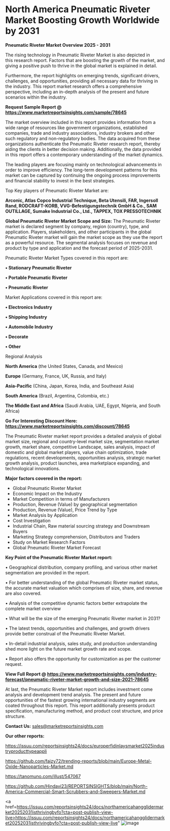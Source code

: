 # North America Pneumatic Riveter Market Boosting Growth Worldwide by 2031

<Strong> Pneumatic Riveter Market Overview 2025 - 2031</strong>

The rising technology in Pneumatic Riveter Market is also depicted in this research report. Factors that are boosting the growth of the market, and giving a positive push to thrive in the global market is explained in detail.

Furthermore, the report highlights on emerging trends, significant drivers, challenges, and opportunities, providing all necessary data for thriving in the industry. This report market research offers a comprehensive perspective, including an in-depth analysis of the present and future scenarios within the industry.

<strong>Request Sample Report @ <a href=https://www.marketreportsinsights.com/sample/78645>https://www.marketreportsinsights.com/sample/78645</a></strong>

The market overview included in this report provides information from a wide range of resources like government organizations, established companies, trade and industry associations, industry brokers and other such regulatory and non-regulatory bodies. The data acquired from these organizations authenticate the Pneumatic Riveter research report, thereby aiding the clients in better decision making. Additionally, the data provided in this report offers a contemporary understanding of the market dynamics.

The leading players are focusing mainly on technological advancements in order to improve efficiency. The long-term development patterns for this market can be captured by continuing the ongoing process improvements and financial stability to invest in the best strategies.

Top Key players of Pneumatic Riveter Market are:

<strong>Arconic, Atlas Copco Industrial Technique, Beta Utensili, FAR, Ingersoll Rand, RODCRAFT-KORB, VVG-Befestigungstechnik GmbH & Co., SAM OUTILLAGE, Sumake Industrial Co., Ltd., TAPPEX, TOX PRESSOTECHNIK</strong>

<strong><b>Global Pneumatic Riveter Market Scope and Size:</b></strong>
The Pneumatic Riveter market is declared segment by company, region (country), type, and application. Players, stakeholders, and other participants in the global Pneumatic Riveter market will gain the market scope as they use the report as a powerful resource. The segmental analysis focuses on revenue and product by type and application and the forecast period of 2025-2031.

Pneumatic Riveter Market Types covered in this report are:

<strong>• Stationary Pneumatic Riveter

• Portable Pneumatic Riveter

• Pneumatic Riveter</strong>

Market Applications covered in this report are:

<strong>• Electronics Industry

• Shipping Industry

• Automobile Industry

• Decorate

• Other</strong> 

Regional Analysis

<strong>North America</strong> (the United States, Canada, and Mexico)

<strong>Europe</strong> (Germany, France, UK, Russia, and Italy)

<strong>Asia-Pacific</strong> (China, Japan, Korea, India, and Southeast Asia)

<strong>South America</strong> (Brazil, Argentina, Colombia, etc.)

<strong>The Middle East and Africa</strong> (Saudi Arabia, UAE, Egypt, Nigeria, and South Africa)

<strong>Go For Interesting Discount Here: <a href=https://www.marketreportsinsights.com/discount/78645>https://www.marketreportsinsights.com/discount/78645</a></strong>

The Pneumatic Riveter market report provides a detailed analysis of global market size, regional and country-level market size, segmentation market growth, market share, competitive Landscape, sales analysis, impact of domestic and global market players, value chain optimization, trade regulations, recent developments, opportunities analysis, strategic market growth analysis, product launches, area marketplace expanding, and technological innovations.

<strong><b>Major factors covered in the report:</b></strong>
<ul>
  <li>Global Pneumatic Riveter Market </li>
  <li>Economic Impact on the Industry</li>
  <li>Market Competition in terms of Manufacturers</li>
  <li>Production, Revenue (Value) by geographical segmentation</li>
  <li>Production, Revenue (Value), Price Trend by Type</li>
  <li>Market Analysis by Application</li>
  <li>Cost Investigation</li>
  <li>Industrial Chain, Raw material sourcing strategy and Downstream Buyers</li>
  <li>Marketing Strategy comprehension, Distributors and Traders</li>
  <li>Study on Market Research Factors</li>
  <li>Global Pneumatic Riveter Market Forecast</li>
</ul>

<strong><b>Key Point of the Pneumatic Riveter Market report:</b></strong>

• Geographical distribution, company profiling, and various other market segmentation are provided in the report.

• For better understanding of the global Pneumatic Riveter market status, the accurate market valuation which comprises of size, share, and revenue are also covered.

• Analysis of the competitive dynamic factors better extrapolate the complete market overview

• What will be the size of the emerging Pneumatic Riveter market in 2031?

• The latest trends, opportunities and challenges, and growth drivers provide better construal of the Pneumatic Riveter Market.

• In-detail industrial analysis, sales study, and production understanding shed more light on the future market growth rate and scope.

• Report also offers the opportunity for customization as per the customer request.

<strong><b>View Full Report @ <a href=https://www.marketreportsinsights.com/industry-forecast/pneumatic-riveter-market-growth-and-size-2021-78645>https://www.marketreportsinsights.com/industry-forecast/pneumatic-riveter-market-growth-and-size-2021-78645</a></b></strong>


At last, the Pneumatic Riveter Market report includes investment come analysis and development trend analysis. The present and future opportunities of the fastest growing international industry segments are coated throughout this report. This report additionally presents product specification, manufacturing method, and product cost structure, and price structure.

<strong>Contact Us:</strong>
sales@marketreportsinsights.com

<strong>Our other reports:</strong>

<a href=https://issuu.com/reportsinsights24/docs/europerfidinlaysmarket2025industryproducttypeappli>https://issuu.com/reportsinsights24/docs/europerfidinlaysmarket2025industryproducttypeappli</a>

<a href=https://github.com/faizy72/trending-reports/blob/main/Europe-Metal-Oxide-Nanoparticles-Market.md>https://github.com/faizy72/trending-reports/blob/main/Europe-Metal-Oxide-Nanoparticles-Market.md</a>

<a href=https://tanomuno.com/illust/547067>https://tanomuno.com/illust/547067</a>

<a href=https://github.com/Hindavi23/REPORTSINSIGHTS/blob/main/North-America-Commercial-Smart-Scrubbers-and-Sweepers-Market.md>https://github.com/Hindavi23/REPORTSINSIGHTS/blob/main/North-America-Commercial-Smart-Scrubbers-and-Sweepers-Market.md</a>

<a href=https://issuu.com/reportsinsights24/docs/northamericahangglidermarket20252031isthrivingbyfo?cta=post-publish-view-live>https://issuu.com/reportsinsights24/docs/northamericahangglidermarket20252031isthrivingbyfo?cta=post-publish-view-live</a>"
![image](https://github.com/user-attachments/assets/0e49a409-2371-47a2-b589-8ba597ade502)
